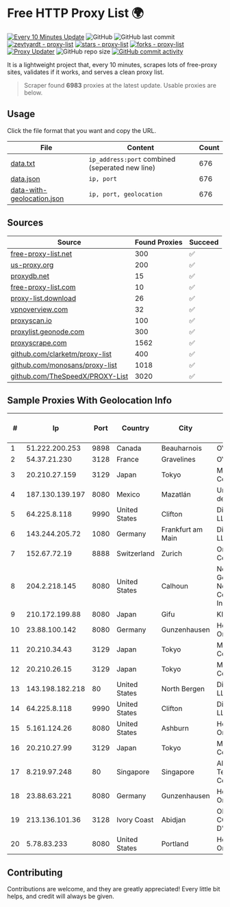 
# Free HTTP Proxy List 🌍

[![Every 10 Minutes Update](https://github.com/mertguvencli/http-proxy-list/actions/workflows/main.yml/badge.svg?branch=main)](https://github.com/mertguvencli/http-proxy-list/actions/workflows/main.yml)
![GitHub](https://img.shields.io/github/license/mertguvencli/http-proxy-list)
![GitHub last commit](https://img.shields.io/github/last-commit/mertguvencli/http-proxy-list)
[![zevtyardt - proxy-list](https://img.shields.io/static/v1?label=zevtyardt&message=proxy-list&color=blue&logo=github)](https://github.com/zevtyardt/proxy-list "Go to GitHub repo")
[![stars - proxy-list](https://img.shields.io/github/stars/zevtyardt/proxy-list?style=social)](https://github.com/zevtyardt/proxy-list)
[![forks - proxy-list](https://img.shields.io/github/forks/zevtyardt/proxy-list?style=social)](https://github.com/zevtyardt/proxy-list)
[![Proxy Updater](https://github.com/zevtyardt/proxy-list/workflows/Proxy%20Updater/badge.svg)](https://github.com/zevtyardt/proxy-list/actions?query=workflow:"Proxy+Updater")
![GitHub repo size](https://img.shields.io/github/repo-size/zevtyardt/proxy-list)
[![GitHub commit activity](https://img.shields.io/github/commit-activity/m/zevtyardt/proxy-list?logo=commits)](https://github.com/zevtyardt/proxy-list/commits/main)

It is a lightweight project that, every 10 minutes, scrapes lots of free-proxy sites, validates if it works, and serves a clean proxy list.

> Scraper found **6983** proxies at the latest update. Usable proxies are below.

## Usage

Click the file format that you want and copy the URL.

|File|Content|Count|
|----|-------|-----|
|[data.txt](https://raw.githubusercontent.com/mertguvencli/http-proxy-list/main/proxy-list/data.txt)|`ip_address:port` combined (seperated new line)|676|
|[data.json](https://raw.githubusercontent.com/mertguvencli/http-proxy-list/main/proxy-list/data.json)|`ip, port`|676|
|[data-with-geolocation.json](https://raw.githubusercontent.com/mertguvencli/http-proxy-list/main/proxy-list/data-with-geolocation.json)|`ip, port, geolocation`|676|

## Sources

|Source|Found Proxies|Succeed|
|------|-------------|-------|
|[free-proxy-list.net](https://free-proxy-list.net)|300|✅|
|[us-proxy.org](https://www.us-proxy.org)|200|✅|
|[proxydb.net](http://proxydb.net)|15|✅|
|[free-proxy-list.com](https://free-proxy-list.com/?page=&port=&type%5B%5D=http&type%5B%5D=https&up_time=0&search=Search)|10|✅|
|[proxy-list.download](https://www.proxy-list.download/HTTP)|26|✅|
|[vpnoverview.com](https://vpnoverview.com/privacy/anonymous-browsing/free-proxy-servers)|32|✅|
|[proxyscan.io](https://www.proxyscan.io)|100|✅|
|[proxylist.geonode.com](https://proxylist.geonode.com/api/proxy-list?limit=300&page=1&sort_by=lastChecked&sort_type=desc&protocols=http,https)|300|✅|
|[proxyscrape.com](https://api.proxyscrape.com/v2/?request=displayproxies&protocol=http&timeout=10000&country=all&ssl=all&anonymity=all)|1562|✅|
|[github.com/clarketm/proxy-list](https://raw.githubusercontent.com/clarketm/proxy-list/master/proxy-list-raw.txt)|400|✅|
|[github.com/monosans/proxy-list](https://raw.githubusercontent.com/monosans/proxy-list/main/proxies/http.txt)|1018|✅|
|[github.com/TheSpeedX/PROXY-List](https://raw.githubusercontent.com/TheSpeedX/PROXY-List/master/http.txt)|3020|✅|


## Sample Proxies With Geolocation Info

|#|Ip|Port|Country|City|Internet Service Provider|
|-|--|----|-------|----|-------------------------|
|1|51.222.200.253|9898|Canada|Beauharnois|OVH SAS|
|2|54.37.21.230|3128|France|Gravelines|OVH SAS|
|3|20.210.27.159|3129|Japan|Tokyo|Microsoft Corporation|
|4|187.130.139.197|8080|Mexico|Mazatlán|Uninet S.A. de C.V.|
|5|64.225.8.118|9990|United States|Clifton|DigitalOcean, LLC|
|6|143.244.205.72|1080|Germany|Frankfurt am Main|DigitalOcean, LLC|
|7|152.67.72.19|8888|Switzerland|Zurich|Oracle Corporation|
|8|204.2.218.145|8080|United States|Calhoun|North Georgia Network Cooperative, Inc.|
|9|210.172.199.88|8080|Japan|Gifu|KITAGATA|
|10|23.88.100.142|8080|Germany|Gunzenhausen|Hetzner Online GmbH|
|11|20.210.34.43|3129|Japan|Tokyo|Microsoft Corporation|
|12|20.210.26.15|3129|Japan|Tokyo|Microsoft Corporation|
|13|143.198.182.218|80|United States|North Bergen|DigitalOcean, LLC|
|14|64.225.8.118|9990|United States|Clifton|DigitalOcean, LLC|
|15|5.161.124.26|8080|United States|Ashburn|Hetzner Online GmbH|
|16|20.210.27.99|3129|Japan|Tokyo|Microsoft Corporation|
|17|8.219.97.248|80|Singapore|Singapore|Alibaba (US) Technology Co., Ltd.|
|18|23.88.63.221|8080|Germany|Gunzenhausen|Hetzner Online GmbH|
|19|213.136.101.36|3128|Ivory Coast|Abidjan|ORANGE COTE D'IVOIRE|
|20|5.78.83.233|8080|United States|Portland|Hetzner Online GmbH|



## Contributing

Contributions are welcome, and they are greatly appreciated! Every
little bit helps, and credit will always be given.

